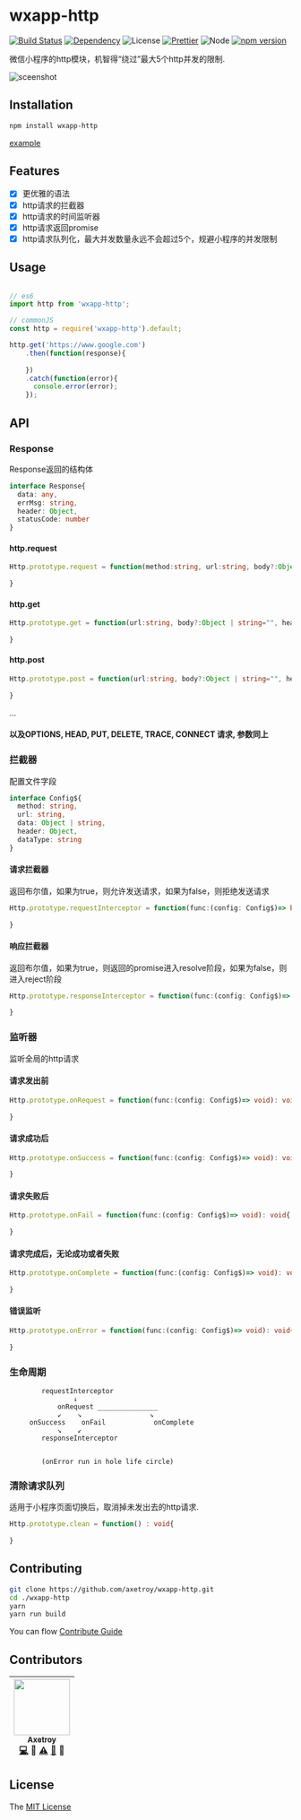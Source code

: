 # wxapp-http
[![Build Status](https://travis-ci.org/axetroy/wxapp-http.svg?branch=master)](https://travis-ci.org/axetroy/wxapp-http)
[![Dependency](https://david-dm.org/axetroy/wxapp-http.svg)](https://david-dm.org/axetroy/wxapp-http)
![License](https://img.shields.io/badge/license-MIT-green.svg)
[![Prettier](https://img.shields.io/badge/Code%20Style-Prettier-green.svg)](https://github.com/prettier/prettier)
![Node](https://img.shields.io/badge/node-%3E=6.0-blue.svg?style=flat-square)
[![npm version](https://badge.fury.io/js/@axetroy/wxapp-http.svg)](https://badge.fury.io/js/wxapp-http)

微信小程序的http模块，机智得“绕过”最大5个http并发的限制.

![sceenshot](https://github.com/axetroy/wxapp-http/raw/master/screenshot.gif)

## Installation
```bash
npm install wxapp-http
```

[example](https://github.com/axetroy/wxapp-http/tree/master/example)

## Features

- [x] 更优雅的语法
- [x] http请求的拦截器
- [x] http请求的时间监听器
- [x] http请求返回promise
- [x] http请求队列化，最大并发数量永远不会超过5个，规避小程序的并发限制

## Usage

```javascript

// es6
import http from 'wxapp-http';

// commonJS
const http = require('wxapp-http').default;

http.get('https://www.google.com')
    .then(function(response){
      
    })
    .catch(function(error){
      console.error(error);
    });
```

## API

### Response

Response返回的结构体

```typescript
interface Response{
  data: any,
  errMsg: string,
  header: Object,
  statusCode: number
}
```

#### http.request

```typescript
Http.prototype.request = function(method:string, url:string, body?:Object | string="", headers?: Object={}, dataType?: String="json"): Promise<Response>{
  
}
```

#### http.get

```typescript
Http.prototype.get = function(url:string, body?:Object | string="", headers?: Object={}, dataType?: String="json"): Promise<Response>{
  
}
```

#### http.post

```typescript
Http.prototype.post = function(url:string, body?:Object | string="", headers?: Object={}, dataType?: String="json"): Promise<Response>{
  
}
```

...

#### 以及OPTIONS, HEAD, PUT, DELETE, TRACE, CONNECT 请求, 参数同上

### 拦截器

配置文件字段

```typescript
interface Config${
  method: string,
  url: string,
  data: Object | string,
  header: Object,
  dataType: string
}

```

#### 请求拦截器

返回布尔值，如果为true，则允许发送请求，如果为false，则拒绝发送请求

```typescript
Http.prototype.requestInterceptor = function(func:(config: Config$)=> boolean): void{
  
}
```

#### 响应拦截器

返回布尔值，如果为true，则返回的promise进入resolve阶段，如果为false，则进入reject阶段

```typescript
Http.prototype.responseInterceptor = function(func:(config: Config$)=> boolean): void{
  
}
```

### 监听器

监听全局的http请求

#### 请求发出前

```typescript
Http.prototype.onRequest = function(func:(config: Config$)=> void): void{
  
}

```

#### 请求成功后

```typescript
Http.prototype.onSuccess = function(func:(config: Config$)=> void): void{
  
}

```

#### 请求失败后

```typescript
Http.prototype.onFail = function(func:(config: Config$)=> void): void{
  
}

```

#### 请求完成后，无论成功或者失败

```typescript
Http.prototype.onComplete = function(func:(config: Config$)=> void): void{
  
}

```

#### 错误监听

```typescript
Http.prototype.onError = function(func:(config: Config$)=> void): void{
  
}

```

### 生命周期

```
        requestInterceptor 
                ↓
            onRequest _______________
            ↙    ↘                 ↘
     onSuccess    onFail            onComplete
            ↘    ↙
        responseInterceptor
        
        
        (onError run in hole life circle)
```

### 清除请求队列

适用于小程序页面切换后，取消掉未发出去的http请求.

```typescript
Http.prototype.clean = function() : void{
  
}
```

## Contributing

```bash
git clone https://github.com/axetroy/wxapp-http.git
cd ./wxapp-http
yarn
yarn run build
```

You can flow [Contribute Guide](https://github.com/axetroy/wxapp-http/blob/master/contributing.md)

## Contributors

<!-- ALL-CONTRIBUTORS-LIST:START - Do not remove or modify this section -->
| [<img src="https://avatars1.githubusercontent.com/u/9758711?v=3" width="100px;"/><br /><sub>Axetroy</sub>](http://axetroy.github.io)<br />[💻](https://github.com/gpmer/gpm.js/commits?author=axetroy) 🔌 [⚠️](https://github.com/gpmer/gpm.js/commits?author=axetroy) [🐛](https://github.com/gpmer/gpm.js/issues?q=author%3Aaxetroy) 🎨 |
| :---: |
<!-- ALL-CONTRIBUTORS-LIST:END -->

## License

The [MIT License](https://github.com/axetroy/wxapp-http/blob/master/LICENSE)
